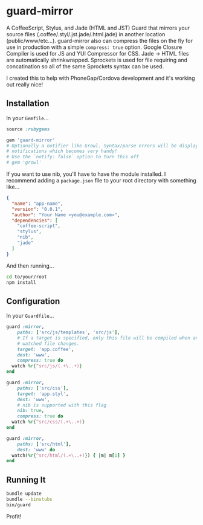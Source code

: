 guard-mirror
============

A CoffeeScript, Stylus, and Jade (HTML and JST) Guard that mirrors your source
files (.coffee/.styl/.jst.jade/.html.jade) in another location
(public/www/etc...). guard-mirror also can compress the files on the fly for
use in production with a simple `compress: true` option. Google Closure
Compiler is used for JS and YUI Compressor for CSS. Jade -> HTML files are
automatically shrinkwrapped. Sprockets is used for file requiring and
concatination so all of the same Sprockets syntax can be used.

I created this to help with PhoneGap/Cordova development and it's working out really nice!

Installation
------------

In your `Gemfile`...

```ruby
source :rubygems

gem 'guard-mirror'
# Optionally a notifier like Growl. Syntax/parse errors will be displayed in
# notifications which becomes very handy!
# Use the `notify: false` option to turn this off
# gem 'growl'
```

If you want to use nib, you'll have to have the module installed. I recommend adding a `package.json` file to your root directory with something like...

```json
{
  "name": "app-name",
  "version": "0.0.1",
  "author": "Your Name <you@example.com>",
  "dependencies": [
    "coffee-script",
    "stylus",
    "nib",
    "jade"
  ]
}
```

And then running...

```bash
cd to/your/root
npm install
```

Configuration
-------------

In your `Guardfile`...

```ruby
guard :mirror,
    paths: ['src/js/templates', 'src/js'],
    # If a target is specified, only this file will be compiled when any
    # watched file changes.
    target: 'app.coffee',
    dest: 'www',
    compress: true do
  watch %r{^src/js/(.+\..+)}
end

guard :mirror,
    paths: ['src/css'],
    target: 'app.styl',
    dest: 'www',
    # nib is supported with this flag
    nib: true,
    compress: true do
  watch %r{^src/css/(.+\..+)}
end

guard :mirror,
    paths: ['src/html'],
    dest: 'www' do
  watch(%r{^src/html/(.+\..+)}) { |m| m[1] }
end
```

Running It
----------

```bash
bundle update
bundle --binstubs
bin/guard
```

Profit!
